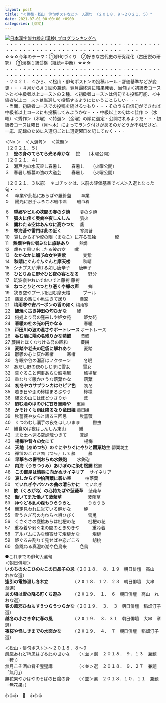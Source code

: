 ```yaml
---
layout: post
title: "＜俳都・松山　俳句ポストなど＞　入選句 （２０１８．９～２０２１．５）"
date: 2021-07-01 00:00:00 +0900
categories: [俳句]
---
```


[![](/syuusyuu9701/assets/images/＜俳都・松山-俳句ポストなど＞-入選句-（２０１８．９～２０２１．５）-br_c_3028_1.gif)](http://blog.with2.net/link.php?1659096:3028 "日本漢字能力検定(漢検) ブログランキングへ")[日本漢字能力検定(漢検) ブログランキングへ](http://blog.with2.net/link.php?1659096:3028)  
・・・・・・・・・・・・・・・・・・・・・・・・・・・・・・・・・・・・・・・・・・・・・・・・・・・・・・・・・・・・・・・・・・・  
☆☆☆今年のテーマ：①俳句づくり　②好きな古代史の研究深化（古田説の研究）　③漢検１級受検（継続➪中断）☆☆☆  
・・・・・・・・・・・・・・・・・・・・・・・・・・・・・・・・・・・・・・・・・・・・・・・・・・・・・・・・・・・・・・・・・・  
・２０２１．４から、＜松山・俳句ポスト＞の投稿ルール・評価基準などが変更・・・４月から月１回の兼題、翌月最終週に結果発表、当句は＜初級者コース＞と＜中級者以上コース＞の２種、＜初級者コース＞は何句でも投稿可能、＜中級者以上コース＞は厳選して投稿するようにということらしい・・・  
・当面、初級者コースでの投稿を続けるつもり・・・そのうち自信句ができれば中級者以上コースにも投稿してみようかな・・・中級以上の句は＜佳作 ＞（水曜）＜秀作＞（木曜）＜特選＞（金曜）の順に選定・公開されるようだ・・・初級者コースは曜日（月～木）によってランク付けがあるのかどうか不明だけど、一応、記録のために入選句ごとに選定曜日を記しておく・・・  
  
＜No.＞　＜入選句＞　＜兼題＞  
（２０２１．５）  
１　**蛇の身のてらてら光る命かな** 　蛇　　（木曜公開）  
（２０２１．４）　  
２　瀬戸内の水天碧し春暑し　　 春暑し　　（火曜公開）  
３　春暑し蝦蟇の油の大道芸　　 春暑し　　（火曜公開）  
  
（２０２１．３以前）　＊ゴチックは、以前の評価基準で＜人＞入選となった句・・・  
４ 　卒業や此処にあらばや羅針盤 　　卒業  
５ 　陽光に触手よろこぶ磯巾着 　　磯巾着  
  
６　**望郷やビルの狭間の春の夕焼** 　　春の夕焼  
７　**狐火に疼く奥歯や夜しんしん**　　 狐火  
８　**鷹わたる空はあんなに高かつた**　 鷹  
９　**寒海苔や雷門は此の近く** 　　　　寒海苔  
10　哀しからずや鮫の眼（まなこ）に在る孤独 　　　　鮫  
11　**熱燗や呑む者みなに旅路あり** 　　熱燗  
12　嚔もて思い出したる彼の女　　嚔  
13　**なかなかに媚びぬ女や実紫**　　　　実紫  
14　**秋晴にぐんぐんぐんと摩天楼**　　　秋晴  
15　シナプスが弾ける如し唐辛子　　唐辛子  
16　**ひとりゐに野分ひと夜の客となる**　　 野分  
17　筑波嶺やおいでおいでと藤袴 藤袴  
18　**ねつとりとべつとり憑くや蝉の声**　　 蝉  
19　狭き空やプールを囲む摩天楼　　　プール  
20　翡翠の觜に小魚生きて居り　　　翡翠  
21　**梅雨寒や安バーボンの香の如く** 梅雨寒  
22　**鰻焼く古き神田の匂ひかな** 　　鰻  
23　何処より吾の庭来しや姫女苑　　　姫女苑  
24　**春暖の杜の光の円かなる**　　　　　春暖  
25　**戸田川の波の温さやボートレース** ボートレース  
26　**呑む酒に陽の名残りかな蒸鰈** 　　蒸鰈  
27 蕨餅とほくなりける吾の昭和　　　蕨餅  
28　**麦踏や老夫の足袋に解れあり**　　　麦踏  
29　鬱鬱の心に仄か寒椿　　　寒椿  
30　冬眠や谷の瀬音はノクターン　　　冬眠  
31　あだし野の夜のしじまに雪女　　　雪女  
32　告ぐること何事あらむ鱈場蟹　　　鱈場蟹  
33　重なりて暖かさうな落葉かな　　　落葉  
34　**初冬やカサブランカはセピア色**　　初冬  
35　若き日や歪の檸檬まろぶやう　　　檸檬  
36　縄文の山には茸どつさりか　　　　茸  
37　**酌む酒のほのかに甘き重陽や**　 重陽  
38　**かそけくも雨は降るなり竜田姫** 竜田姫  
39　秋薔薇や友らと語る三回忌　　　秋薔薇  
40　くつわむし裏手の夜をほしいまま　　　轡虫  
41　鱧食めば夜はしんしん東山　　　鱧  
42　また土へ還る空蝉魂つきて　　　空蝉  
43　**楊梅や昔々の女にて**　　　　　　　楊梅  
44　**天地（あめつち）のぐにやりぐにやりと罌粟坊主** 罌粟坊主  
45　禅僧のごとき面（つら）して蟇　　　蟇  
46　**早撃ちの審判おらぬ水鉄砲** 　　水鉄砲  
47　**内海（うちつうみ）あけぼのに染む桜鯛** 桜鯛  
48　**この部屋は情事に向かぬサイネリア** 　サイネリア  
49　**哀しからずや柏落葉に碧い空** 　　　柏落葉  
50　**ていれぎやバツハの曲の清らかに** 　ていれぎ  
51　**鉄（くろがね）の心持たばや菠薐草** 　菠薐草  
52　**働いてまた働いて菠薐草**　　　　　　菠薐草  
53　**神やどる糺の森もうらうらと**　　　　うらうら  
54　無定見われに似ている鮃かな　　　鮃  
55　雪うさぎ吾の内わらべ唄ひびく　　　雪兎  
56　くさぐさの甕棺あらは枇杷の花　　　枇杷の花  
57　重ね着や剥ぐ束の間のときめきや　　　重ね着  
58　アルバムにみな顔寄せて炬燵かな　　　炬燵  
59　姫ぐるみ割りて見せばや恋ごころ　　　胡桃  
60　魚跳ねる真澄の湖や色鳥来　　　色鳥  
  
●これまでの俳句入選句  
＜朝日俳壇＞  
**いのちの火こひの火この日晶子の忌**（２０１８．　８．１９　朝日俳壇　高山　れおな選）  
**逢引の電飾温し冬木立**　　　　　　（２０１８．１２．２３　朝日俳壇　大串　章選）  
**あの頃は雪の降る町くち遊み**　　　（２０１９．　１．　６　朝日俳壇　高山　れおな選）  
**春の風邪ひねもすうつらうつらかな**（２０１９．　３．　３　朝日俳壇　稲畑汀子選）  
**越冬の小さき命に春の風**　　　　　（２０１９．　３．３１　朝日俳壇　大串　章選）  
**夜桜や怪しきまでの水面かな**　　　（２０１９．　４．　７　朝日俳壇　稲畑汀子選）  
  
＜松山・俳句ポスト＞～２０１８．８～９  
飢餓あれど稗思はざる此の世かな　　（＜並＞選　２０１８．　９．１３　兼題「稗」）  
無月こそ酒の肴ぞ猩猩講　　　　　　（＜並＞選　２０１８．　９．２７　兼題「無月」）  
無花果やかはやのそばの日陰の身　　（＜並＞選　２０１８．１０．１１　兼題「無花果」）  
  
👍👍👍　🐄　👍👍👍  